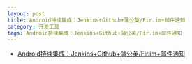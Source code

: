 ```yaml
---
layout: post
title: Android持续集成：Jenkins+Github+蒲公英/Fir.im+邮件通知 
category: 开发工具
tags: Android持续集成：Jenkins+Github+蒲公英/Fir.im+邮件通知 
---
```


* [Android持续集成：Jenkins+Github+蒲公英/Fir.im+邮件通知](http://www.jianshu.com/p/b6930ba67c5e)
